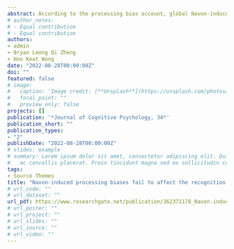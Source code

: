 ```yaml
---
abstract: According to the processing bias account, global Navon-induced processing primes the adoption of a holistic strategy whereas local Navon-induced processing triggers featural processing. As faces are recognised at a holistic level, global Navon-induced processing would increase recognition accuracy of whole faces. In contrast, local Navon-induced processing would enhance the recognition of individual facial features. In two experiments we explored this account using the part/whole task. Observers were asked to recognise facial features presented in isolation or embedded into whole faces, after global or local Navon-induced processing. In both experiments, results showed a whole-over-part advantage whereby facial features were recognised more accurately in the context of the whole face than in isolation. However, Navon-induced processing failed to modulate this effect as well as the magnitude of holistic-featural face processing. These results cast doubts on the reliability of Navon processing to prime the adoption of a particular processing style for face identification.
# author_notes:
# - Equal contribution
# - Equal contribution
authors:
- admin
- Bryan Leong Qi Zheng
- Hoo Keat Wong
date: "2022-08-28T00:00:00Z"
doi: ""
featured: false
# image:
#   caption: 'Image credit: [**Unsplash**](https://unsplash.com/photos/jdD8gXaTZsc)'
#   focal_point: ""
#   preview_only: false
projects: []
publication: '*Journal of Cognitive Psychology, 34*'
publication_short: ""
publication_types:
- "2"
publishDate: "2022-08-28T00:00:00Z"
# slides: example
# summary: Lorem ipsum dolor sit amet, consectetur adipiscing elit. Duis posuere tellus
#   ac convallis placerat. Proin tincidunt magna sed ex sollicitudin condimentum.
tags:
- Source Themes
title: "Navon-induced processing biases fail to affect the recognition of whole faces and isolated facial features"
# url_code: ""
# url_dataset: ""
url_pdf: https://www.researchgate.net/publication/362371178_Navon-induced_processing_biases_fail_to_affect_the_recognition_of_whole_faces_and_isolated_facial_features
# url_poster: ""
# url_project: ""
# url_slides: ""
# url_source: ""
# url_video: ""
---
```


